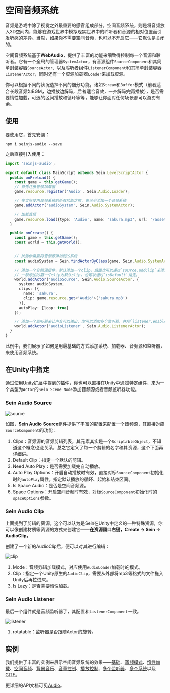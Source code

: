 # 空间音频系统

音频是游戏中除了视觉之外最重要的感官组成部分，空间音频系统，则是将音频放入3D空间内，能够在游戏世界中模拟现实世界中的聆听者和音源的相对位置而引发听感的差异。当然，如果你不需要空间音频，也可以不开启它——它默认是关闭的。  

空间音频系统基于**WebAudio**，提供了丰富的功能来细致得控制每一个音源和聆听者。它有一个全局的管理器`SystemActor`，有音源组件`SourceComponent`和其简单封装容器`SourceActor`、以及聆听者组件`ListenerComponent`和其简单封装容器`ListenerActor`，同时还有一个资源加载器`Loader`来加载资源。

你可以根据不同的状况选择不同的细分功能，诸如`Stream`和`Buffer`模式（前者适合长段音频如BGM，边播放边解码，后者适合音效，一齐解码完再播放），是否需要惰性加载，可选的区间播放和循环等等，能够让你面对任何场景都可以游刃有余。

## 使用

要使用它，首先安装：  

```shell
npm i seinjs-audio --save
```

之后直接引入使用：  

```ts
import 'seinjs-audio';

export default class MainScript extends Sein.LevelScriptActor {
  public onPreload() {
    const game = this.getGame();
    // 首先注册音频加载器
    game.resource.register('Audio', Sein.Audio.Loader);

    // 在实际使用音频系统的所有功能之前，先至少添加一个音频系统
    game.addActor('audioSystem', Sein.Audio.SystemActor);

    // 加载音频
    game.resource.load({type: 'Audio', name: 'sakura.mp3', url: '/assets/audios/sakura.mp3'});
  }

  public onCreate() {
    const game = this.getGame();
    const world = this.getWorld();

  
    // 找到你需要将音频源添加到的系统
    const audioSystem = Sein.findActorByClass(game, Sein.Audio.SystemActor);

    // 添加一个音频源组件，默认添加一个clip，后面也可以通过`source.addClip`来添加。
    // 一般添加的第一个clip为默认clip，也可以通过`isDefault`指定。
    world.addActor('audioSource', Sein.Audio.SourceActor, {
      system: audioSystem,
      clips: [{
        name: 'sakura',
        clip: game.resource.get<'Audio'>('sakura.mp3')
      }],
      autoPlay: {loop: true}
    });

    // 添加一个监听器来让声音可以输出，你可以添加多个监听器，并用`listener.enable`来切换他们。
    world.addActor('audioListener', Sein.Audio.ListenerActor);
  }
}
```

此例中，我们展示了如何是用最基础的方式添加系统、加载器、音频源和监听器，来使用音频系统。

## 在Unity中指定

通过[使用Unity扩展](./unity)中提到的插件，你也可以直接在Unity中通过特定组件，来为一个类型为`Actor`的`Sein Scene Node`添加音频源或者音频监听器功能。


### Sein Audio Source

![source](/assets/guides/audio/0.png)

如图，**Sein Audio Source**组件提供了丰富的配置来配置一个音频源，其直接对应`SourceComponent`的功能：

1. Clips：音频源的音频剪辑列表，其元素其实是一个`ScriptableObject`，不知道这个概念也没关系，总之它定义了每一个剪辑的名字和其资源，这个下面再详细讲。
2. Default Clip：指定一个默认的剪辑。
3. Need Auto Play：是否需要加载完自动播放。
4. Auto Play Options：开启自动播放时有效，直接对标`SourceComponent`初始化时的`autoPlay`属性，指定默认播放的循环、起始和结束区间。
5. Is Space Audio：是否是空间音频源。
6. Space Options：开启空间音频时有效，对标`SourceComponent`初始化时的`spaceOptions`参数。

### Sein Audio Clip

上面提到了剪辑的资源，这个可以认为是Sein在Unity中定义的一种特殊资源，你可以像创建材质等资源的方式来创建它——**在资源窗口右键，Create -> Sein -> AudioClip。**  

创建了一个新的AudioClip后，便可以对其进行编辑：  

![clip](/assets/guides/audio/1.png)  

1. Mode：音频剪辑加载模式，对应使用`AudioLoader`加载时的模式。
2. Clip：指定一个Unity原生的`AudioClip`，需要从外部将mp3等格式的文件拖入Unity后再拉进来。
3. Is Lazy：是否需要惰性加载。

### Sein Audio Listener

最后一个组件就是音频监听器了，其配置和`ListenerComponent`一致。  

![listener](/assets/guides/audio/2.png)  

1. rotatable：监听器是否跟随Actor的旋转。

## 实例

我们提供了丰富的实例来展示空间音频系统的效果——[基础](../../example/audio/basic)、[音频模式](../../example/audio/mode)、[惰性加载](../../example/audio/lazy)、[空间音频](../../example/audio/space)、[背景音乐](../../example/audio/bgm)、[音量控制](../../example/audio/volume)、[播放控制](../../example/audio/control)、[多个监听器](../../example/audio/multi-listener)、[多个系统](../../example/audio/multi-system)以及[GlTF](../../example/audio/gltf)。

更详细的API文档可见[Audio](https://github.com/hiloteam/seinjs-audio/blob/master/doc/README.md)。  
